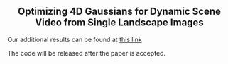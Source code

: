 <h2 align="center">Optimizing 4D Gaussians for Dynamic Scene Video from Single Landscape Images</h2>

Our additional results can be found at [this link](https://gramnard.github.io/ICLR_3D_MOM/)

The code will be released after the paper is accepted.

<br>

</div>
